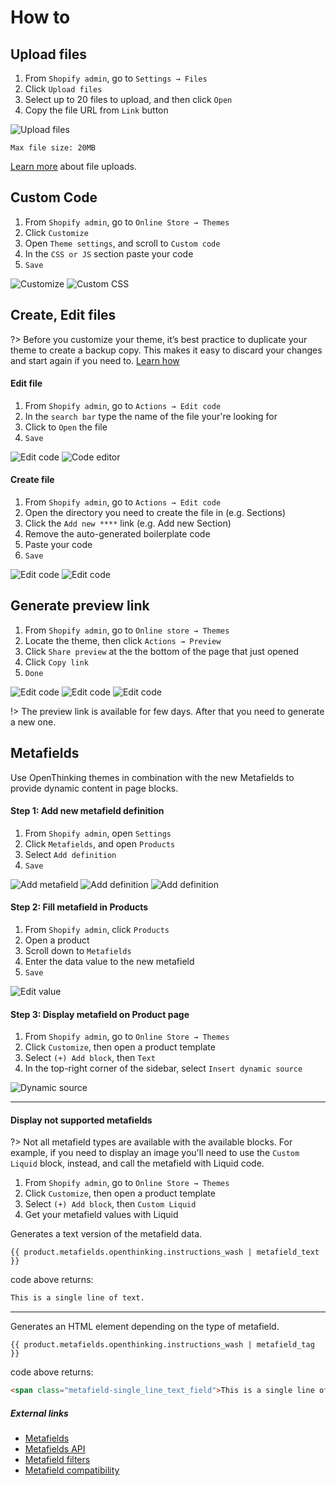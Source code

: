 # How to

## Upload files

1. From `Shopify admin`, go to `Settings → Files`
1. Click `Upload files`
1. Select up to 20 files to upload, and then click `Open`
1. Copy the file URL from `Link` button

![Upload files](https://docs.openthinking.net/media/global/howto/upload-files.png "Upload files")

`Max file size: 20MB`


[Learn more](https://help.shopify.com/en/manual/shopify-admin/productivity-tools/file-uploads) about file uploads.


## Custom Code

1. From `Shopify admin`, go to `Online Store → Themes`
1. Click `Customize`
1. Open `Theme settings`, and scroll to `Custom code`
1. In the `CSS or JS` section paste your code
1. `Save`

![Customize](https://docs.openthinking.net/media/global/howto/online_store-themes-customize.png "Customize")
![Custom CSS](https://docs.openthinking.net/media/global/howto/theme_settings-custom_code.png "Custom CSS")


## Create, Edit files

?> Before you customize your theme, it’s best practice to duplicate your theme to create a backup copy. This makes it easy to discard your changes and start again if you need to. [Learn how](https://bullet.docs.openthinking.net/#/customization?id=backup)


<!-- tabs:start -->
#### **Edit file**

1. From `Shopify admin`, go to `Actions → Edit code`
1. In the `search bar` type the name of the file your're looking for
1. Click to `Open` the file
1. `Save`

![Edit code](https://docs.openthinking.net/media/global/howto/edit_code.png "Edit code")
![Code editor](https://docs.openthinking.net/media/global/howto/edit_code-code_editor.png "Code editor")

#### **Create file**

1. From `Shopify admin`, go to `Actions → Edit code`
1. Open the directory you need to create the file in (e.g. Sections)
1. Click the `Add new ****` link (e.g. Add new Section)
1. Remove the auto-generated boilerplate code
1. Paste your code
1. `Save`

![Edit code](https://docs.openthinking.net/media/global/howto/edit_code.png "Edit code")
![Edit code](https://docs.openthinking.net/media/global/howto/edit_code-the_editor.png "Edit code")
<!-- tabs:end -->

## Generate preview link

1. From `Shopify admin`, go to `Online store → Themes`
1. Locate the theme, then click `Actions → Preview` 
1. Click `Share preview` at the the bottom of the page that just opened
1. Click `Copy link`
1. `Done`

![Edit code](https://docs.openthinking.net/media/global/howto/preview-actions-preview.png)
![Edit code](https://docs.openthinking.net/media/global/howto/preview-share_link.png)
![Edit code](https://docs.openthinking.net/media/global/howto/preview-copy_link.png)

!> The preview link is available for few days. After that you need to generate a new one.


## Metafields

Use OpenThinking themes in combination with the new Metafields to provide dynamic content in page blocks.


#### Step 1: Add new metafield definition

1. From `Shopify admin`, open `Settings`
1. Click `Metafields`, and open `Products`
1. Select `Add definition`
1. `Save`

![Add metafield](https://docs.openthinking.net/media/global/howto/metafields-add.png "Add metafield")
![Add definition](https://docs.openthinking.net/media/global/howto/metafields-add_definition.png "Add definition")
![Add definition](https://docs.openthinking.net/media/global/howto/metafields-add_definition_example.png "Add definition")

#### Step 2: Fill metafield in Products

1. From `Shopify admin`, click `Products`
1. Open a product
1. Scroll down to `Metafields`
1. Enter the data value to the new metafield
1. `Save`

![Edit value](https://docs.openthinking.net/media/global/howto/metafields-product-add_value.png "Edit value")


#### Step 3: Display metafield on Product page

1. From `Shopify admin`, go to `Online Store → Themes`
1. Click `Customize`, then open a product template
1. Select `(+) Add block`, then `Text`
1. In the top-right corner of the sidebar, select `Insert dynamic source`

![Dynamic source](https://docs.openthinking.net/media/global/howto/metafields-insert_dynamic_source.png "Dynamic source")

---

#### Display not supported metafields

?> Not all metafield types are available with the available blocks. For example, if you need to display an image you'll need to use the `Custom Liquid` block, instead, and call the metafield with Liquid code.

1. From `Shopify admin`, go to `Online Store → Themes`
1. Click `Customize`, then open a product template
1. Select `(+) Add block`, then `Custom Liquid`
1. Get your metafield values with Liquid

Generates a text version of the metafield data.

```liquid
{{ product.metafields.openthinking.instructions_wash | metafield_text }}
```

code above returns:
```html
This is a single line of text.
```

---

Generates an HTML element depending on the type of metafield.

```liquid
{{ product.metafields.openthinking.instructions_wash | metafield_tag }}
```

code above returns:
```html
<span class="metafield-single_line_text_field">This is a single line of text.</span>
```


##### External links 
- [Metafields](https://help.shopify.com/en/manual/metafields)
- [Metafields API](https://shopify.dev/api/liquid/objects/metafield)
- [Metafield filters](https://shopify.dev/api/liquid/filters/metafield-filters)
- [Metafield compatibility](https://shopify.dev/themes/architecture/settings#dynamic-sources)